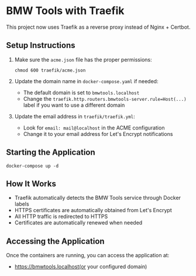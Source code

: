 # BMW Tools with Traefik

This project now uses Traefik as a reverse proxy instead of Nginx + Certbot.

## Setup Instructions

1. Make sure the `acme.json` file has the proper permissions:
   ```
   chmod 600 traefik/acme.json
   ```

2. Update the domain name in `docker-compose.yaml` if needed:
   - The default domain is set to `bmwtools.localhost`
   - Change the `traefik.http.routers.bmwtools-server.rule=Host(...)` label if you want to use a different domain

3. Update the email address in `traefik/traefik.yml`:
   - Look for `email: mail@localhost` in the ACME configuration
   - Change it to your email address for Let's Encrypt notifications

## Starting the Application

```
docker-compose up -d
```

## How It Works

- Traefik automatically detects the BMW Tools service through Docker labels
- HTTPS certificates are automatically obtained from Let's Encrypt
- All HTTP traffic is redirected to HTTPS
- Certificates are automatically renewed when needed

## Accessing the Application

Once the containers are running, you can access the application at:
- https://bmwtools.localhost(or your configured domain)
